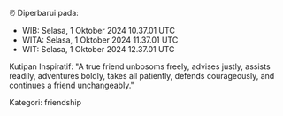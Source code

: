 ⏰ Diperbarui pada:
- WIB: Selasa, 1 Oktober 2024 10.37.01 UTC
- WITA: Selasa, 1 Oktober 2024 11.37.01 UTC
- WIT: Selasa, 1 Oktober 2024 12.37.01 UTC

Kutipan Inspiratif:
"A true friend unbosoms freely, advises justly, assists readily, adventures boldly, takes all patiently, defends courageously, and continues a friend unchangeably."


Kategori: friendship

